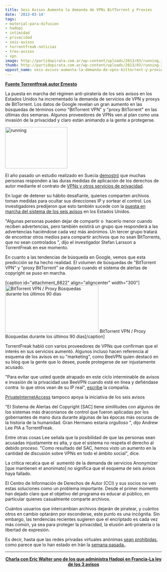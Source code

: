 ```yaml
---
title: Seis Avisos Aumenta la demanda de VPNs BitTorrent y Proxies
date: '2013-03-14'
tags:
- material-para-difusion
- hadopi
- intimidad
- privacidad
- seis-avisos
- torrentfreak-noticias
- tres-avisos
- vpn
image: http://partidopirata.com.ar/wp-content/uploads/2013/03/running.jpg
thumb: http://partidopirata.com.ar/wp-content/uploads/2013/03/running-150x133.jpg
wppost_name: seis-avisos-aumenta-la-demanda-de-vpns-bittorrent-y-proxies
---
```


<strong><a href="http://torrentfreak.com/six-strikes-boosts-demand-for-bittorrent-vpns-and-proxies-130311/" target="_blank">Fuente Torrentfreak autor Ernesto</a></strong>

La puesta en marcha del régimen anti-piratería de los seis avisos en los Estados Unidos ha incrementado la demanda de servicios de VPN y proxys de BitTorrent. Los datos de Google revelan un gran aumento en las búsquedas de términos como "BitTorrent VPN" y "proxy BitTorrent" en las últimas dos semanas. Algunos proveedores de VPNs ven al plan como una invasión de la privacidad y claro están animando a la gente a protegerse.

<a href="http://partidopirata.com.ar/wp-content/uploads/2013/03/running.jpg"><img class="alignright size-full wp-image-8821" alt="running" src="http://partidopirata.com.ar/wp-content/uploads/2013/03/running.jpg" width="200" height="133" /></a>

El año pasado un estudio realizado en Suecia <a href="http://torrentfreak.com/pirate-bay-users-hide-ip-addresses-to-counter-copyright-enforcement-research-finds-121109/">demostró</a> que muchas personas responden a las duras medidas de aplicación de los derechos de autor mediante el contrato de <a href="http://torrentfreak.com/vpn-services-that-take-your-anonymity-seriously-2013-edition-130302/">VPNs y otros servicios de privacidad</a>.

En lugar de detener su hábito desafiante, quienes comparten archivos toman medidas para ocultar sus direcciones IP y sortear el control. Los investigadores predijeron que esto también sucede con la <a href="http://torrentfreak.com/six-strikes-anti-piracy-scheme-starts-130225/">puesta en marcha del sistema de los seis avisos</a> en los Estados Unidos.

"Algunas personas pueden dejar de compartir o  hacerlo menor cuando reciben advertencias, pero también existirá un grupo que responderá a las advertencias haciéndose cada vez más anónimos. Un tercer grupo tratará de encontrar otros medios para compartir archivos que no sean BitTorrents, que no sean controlados ", dijo el investigador Stefan Larsson a TorrentFreak en ese momento.

En cuanto a las tendencias de búsqueda en Google, vemos que esta predicción se ha hecho realidad. El volumen de búsquedas de "BitTorrent VPN" y "proxy BitTorrent" se disparó cuando el sistema de alertas de copyright se puso en marcha.

[caption id="attachment_8822" align="aligncenter" width="300"]<a href="http://partidopirata.com.ar/wp-content/uploads/2013/03/vpns.jpg"><img class="size-medium wp-image-8822" alt="BitTorrent VPN / Proxy Búsquedas durante los últimos 90 días" src="http://partidopirata.com.ar/wp-content/uploads/2013/03/vpns-300x153.jpg" width="300" height="153" /></a> BitTorrent VPN / Proxy Búsquedas durante los últimos 90 días[/caption]

TorrentFreak habló con varios proveedores de VPNs que confirman que el interés en sus servicios aumentó. Algunos incluso hacen referencia al esquema de los avisos en su "marketing", como BeeVPN quien destacó en su blog que la gente que lo desee, puede protegerse de ser injustamente acusado.

"Para evitar que usted quede atrapado en este ciclo interminable de avisos e invasión de la privacidad use BeeVPN cuando esté en línea y defiéndase contra  lo que otros vean de su IP real", <a href="https://www.beevpn.com/blog/major-american-isps-get-onboard-six-strikes-plan">escribe</a> la compañía.

<a href="https://www.privateinternetaccess.com/ads/serve.php">PrivateInternetAccess</a> tampoco apoya la iniciativa de los seis avisos

"El Sistema de Alertas del Copyright [SAC] tiene similitudes con algunos de los sistemas más draconianos de control que fueron aplicadas por los gobernantes de mano dura durante algunas de las épocas más oscuras de la historia de la humanidad. Gran Hermano estaría orgulloso ", dijo Andrew Lee PIA a TorrentFreak.

Entre otras cosas Lee señala que la posibilidad de que las personas sean acusadas injustamente es alta, y que el sistema no respeta el derecho al debido proceso. "Como resultado del SAC, hemos visto un aumento en la cantidad de discusión sobre VPNs en todo el ámbito social", dice.

La crítica recalca que el  aumentó de la demanda de servicios Anonymizer [que mantienen el anonimato] no significa que el esquema de seis avisos haya fallado.

El Centro de Información de Derechos de Autor (CCI) y sus socios no ven estas soluciones como un problema importante. Desde el primer momento han dejado claro que el objetivo del programa es educar al público, en particular quienes casualmente comparte archivos.

Cuántos usuarios que intercambian archivos dejarán de piratear, y cuántos otros en cambio optaránn por esconderse, este punto es una incógnita. Sin embargo, las tendencias recientes sugieren que el encriptado es cada vez más común, ya sea para proteger la privacidad, la elusión anti-piratería o la libertad de expresión.

Es decir, hasta que las redes privadas virtuales anónimas <a href="http://torrentfreak.com/how-long-before-vpns-become-illegal-120615/">sean prohíbidas</a>, como parece que lo han estado en Irán la <a href="http://news.cnet.com/8301-1023_3-57573487-93/iran-cuts-off-illegal-vpn-workaround-to-internet-filters/">semana pasada.</a>.

<hr />
<p style="text-align: center;"><strong><a href="http://partidopirata.com.ar/2648/ahora-que-se-viene-la-criminalizacion-como-es-hadopi-en-francia-podcast">Charla con Eric Walter uno de los que administra Hadopi en Francia-La ley de los 3 avisos </a></strong></p>
